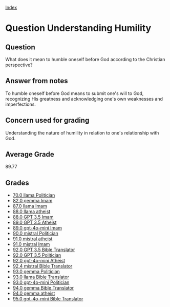 
[Index](../../index.md)
# Question Understanding Humility
## Question
What does it mean to humble oneself before God according to the Christian perspective?

## Answer from notes
To humble oneself before God means to submit one's will to God, recognizing His greatness and acknowledging one's own weaknesses and imperfections.

## Concern used for grading
Understanding the nature of humility in relation to one's relationship with God.

## Average Grade
89.77

## Grades
 * [70.0 llama Politician](../answers/llama_Politician/Understanding_Humility.md)
 * [82.0 gemma Imam](../answers/gemma_Imam/Understanding_Humility.md)
 * [87.0 llama Imam](../answers/llama_Imam/Understanding_Humility.md)
 * [88.0 llama atheist](../answers/llama_atheist/Understanding_Humility.md)
 * [88.0 GPT 3.5 Imam](../answers/GPT_3.5_Imam/Understanding_Humility.md)
 * [89.0 GPT 3.5 Atheist](../answers/GPT_3.5_Atheist/Understanding_Humility.md)
 * [89.0 gpt-4o-mini Imam](../answers/gpt-4o-mini_Imam/Understanding_Humility.md)
 * [90.0 mistral Politician](../answers/mistral_Politician/Understanding_Humility.md)
 * [91.0 mistral atheist](../answers/mistral_atheist/Understanding_Humility.md)
 * [91.0 mistral Imam](../answers/mistral_Imam/Understanding_Humility.md)
 * [92.0 GPT 3.5 Bible Translator](../answers/GPT_3.5_Bible_Translator/Understanding_Humility.md)
 * [92.0 GPT 3.5 Politician](../answers/GPT_3.5_Politician/Understanding_Humility.md)
 * [92.0 gpt-4o-mini Atheist](../answers/gpt-4o-mini_Atheist/Understanding_Humility.md)
 * [92.4 mistral Bible Translator](../answers/mistral_Bible_Translator/Understanding_Humility.md)
 * [93.0 gemma Politician](../answers/gemma_Politician/Understanding_Humility.md)
 * [93.0 llama Bible Translator](../answers/llama_Bible_Translator/Understanding_Humility.md)
 * [93.0 gpt-4o-mini Politician](../answers/gpt-4o-mini_Politician/Understanding_Humility.md)
 * [94.0 gemma Bible Translator](../answers/gemma_Bible_Translator/Understanding_Humility.md)
 * [94.0 gemma atheist](../answers/gemma_atheist/Understanding_Humility.md)
 * [95.0 gpt-4o-mini Bible Translator](../answers/gpt-4o-mini_Bible_Translator/Understanding_Humility.md)
